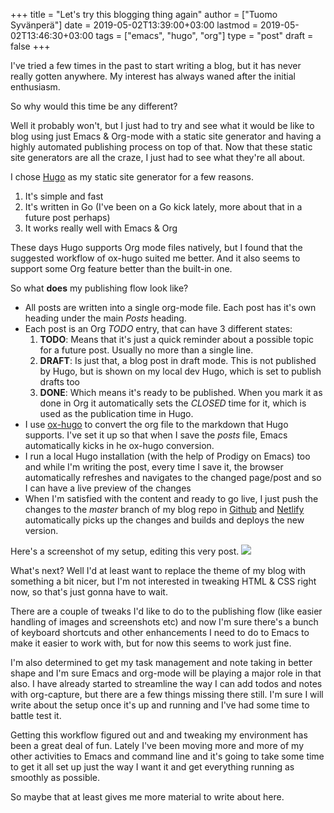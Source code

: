 +++
title = "Let's try this blogging thing again"
author = ["Tuomo Syvänperä"]
date = 2019-05-02T13:39:00+03:00
lastmod = 2019-05-02T13:46:30+03:00
tags = ["emacs", "hugo", "org"]
type = "post"
draft = false
+++

I've tried a few times in the past to start writing a blog, but it has never
really gotten anywhere. My interest has always waned after the initial
enthusiasm.

So why would this time be any different?

Well it probably won't, but I just had to try and see what it would be like
to blog using just Emacs & Org-mode with a static site generator and having
a highly automated publishing process on top of that.
Now that these static site generators are all the craze, I just had to see
what they're all about.

I chose [Hugo](https://gohugo.io/) as my static site generator for a few reasons.

1.  It's simple and fast
2.  It's written in Go (I've been on a Go kick lately, more about that in a
    future post perhaps)
3.  It works really well with Emacs & Org

These days Hugo supports Org mode files natively, but I found that the
suggested workflow of ox-hugo suited me better. And it also seems to
support some Org feature better than the built-in one.

So what **does** my publishing flow look like?

-   All posts are written into a single org-mode file. Each post has it's
    own heading under the main _Posts_ heading.
-   Each post is an Org _TODO_ entry, that can have 3 different states:
    1.  **TODO**: Means that it's just a quick reminder about a possible topic for a
        future post. Usually no  more than a single line.
    2.  **DRAFT**: Is just that, a blog post in draft mode. This is not published by
        Hugo, but is shown on my local dev Hugo, which is set to publish drafts too
    3.  **DONE**: Which means it's ready to be published. When you mark it as done in
        Org it automatically sets the _CLOSED_ time for it, which is used as the
        publication time in Hugo.
-   I use [ox-hugo](https://ox-hugo.scripter.co/) to convert the org file to the markdown that Hugo
    supports. I've set it up so that when I save the _posts_ file, Emacs
    automatically kicks in he ox-hugo conversion.
-   I run a local Hugo installation (with the help of Prodigy on Emacs) too and
    while I'm writing the post, every time I save it, the browser automatically
    refreshes and navigates to the changed page/post and so I can have a live
    preview of the changes
-   When I'm satisfied with the content and ready to go live, I just push the
    changes to the _master_ branch of my blog repo in [Github](https://github.com/) and [Netlify](http://www.netlify.com)
    automatically picks up the changes and builds and deploys the new version.

Here's a screenshot of my setup, editing this very post.
![](/images/img-2019-05-02-132213.png)

What's next? Well I'd at least want to replace the theme of my blog with
something a bit nicer, but I'm not interested in tweaking HTML & CSS right
now, so that's just gonna have to wait.

There are a couple of tweaks I'd like to do to the publishing flow (like
easier handling of images and screenshots etc) and now I'm sure there's
a bunch of keyboard shortcuts and other enhancements I need to do to Emacs
to make it easier to work with, but for now this seems to work just fine.

I'm also determined to get my task management and note taking in better shape
and I'm sure Emacs and org-mode will be playing a major role in that also.
I have already started to streamline the way I can add todos and notes with
org-capture, but there are a few things missing there still. I'm sure I will
write about the setup once it's up and running and I've had some time to battle
test it.

Getting this workflow figured out and and tweaking my environment has been a
great deal of fun. Lately I've been moving more and more of my other activities
to Emacs and command line and it's going to take some time to get it all set up
just the way I want it and get everything running as smoothly as possible.

So maybe that at least gives me more material to write about here.
